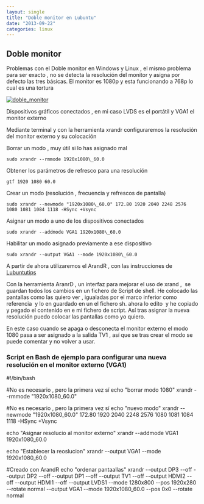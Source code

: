 ```yaml
---
layout: single
title: "Doble monitor en Lubuntu"
date: "2013-09-22"
categories: linux
---
```


## Doble monitor

Problemas con el Doble monitor en Windows y Linux , el mismo problema para ser exacto , no se detecta la resolución del monitor y asigna por defecto las tres básicas. El monitor es 1080p y esta funcionando a 768p lo cual es una tortura

[![doble_monitor](images/9844002236_700433340c_z.jpg)](https://www.flickr.com/photos/12949201@N08/9844002236/ "doble_monitor por sicotico, en Flickr")

Dispositivos gráficos conectados , en mi caso LVDS es el portátil y VGA1 el monitor externo

Mediante terminal y con la herramienta xrandr configuraremos la resolución del monitor externo y su colocación

Borrar un modo , muy útil si lo has asignado mal

    sudo xrandr --rmmode 1920x1080\_60.0

Obtener los parámetros de refresco para una resolución

    gtf 1920 1080 60.0

Crear un modo (resolución , frecuencia y refrescos de pantalla)

    sudo xrandr --newmode "1920x1080\_60.0" 172.80 1920 2040 2248 2576  1080 1081 1084 1118 -HSync +Vsync

Asignar un modo a uno de los dispositivos conectados

    sudo xrandr --addmode VGA1 1920x1080\_60.0

Habilitar un modo asignado previamente a ese dispositivo

    sudo xrandr --output VGA1 --mode 1920x1080\_60.0

A partir de ahora utilizaremos el ArandR , con las instrucciones de [Lubuntutips](https://www.lubuntutips.com/2012/05/dual-monitors-in-lubuntu.html "Dual monitor  Lubuntu")

Con la herramienta AranrD , un interfaz para mejorar el uso de xrand ,  se guardan todos los cambios en un fichero de Script de shell. He colocado las pantallas como las quiero ver , igualadas por el marco inferior como referencia  y lo en guardado en un el fichero sh. ahora lo edito  y he copiado y pegado el contenido en e mi fichero de script. Así tras asignar la nueva resolución puedo colocar las pantallas como yo quiero.

En este caso cuando se apaga o desconecta el monitor externo el modo 1080 pasa a ser asignado a la salida TV1 , así que se tras crear el modo se puede comentar y no volver a usar.

### Script en Bash de ejemplo para configurar una nueva resolución en el monitor externo (VGA1)

#!/bin/bash

#No es necesario , pero la primera vez sí
echo "borrar modo 1080"
xrandr --rmmode "1920x1080\_60.0"

#No es necesario , pero la primera vez sí
echo "nuevo modo"
xrandr --newmode "1920x1080\_60.0" 172.80 1920 2040 2248 2576  1080 1081 1084 1118 -HSync +Vsync

echo "Asignar resolucio al monitor externo"
xrandr --addmode VGA1 1920x1080\_60.0

echo "Establecer la reoslucion"
xrandr --output VGA1 --mode 1920x1080\_60.0

#Creado con ArandR
echo "ordenar pantaallas"
xrandr --output DP3 --off --output DP2 --off --output DP1 --off --output TV1 --off --output HDMI2 --off --output HDMI1 --off --output LVDS1 --mode 1280x800 --pos 1920x280 --rotate normal --output VGA1 --mode 1920x1080\_60.0 --pos 0x0 --rotate normal
